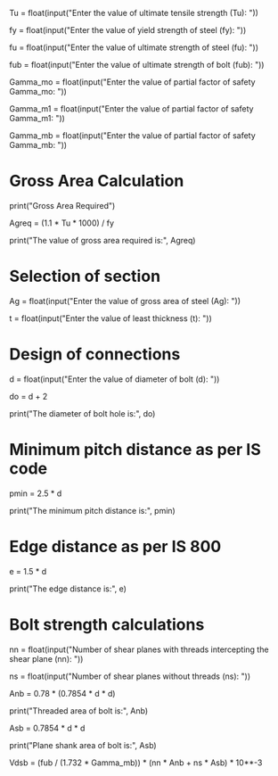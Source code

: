 Tu = float(input("Enter the value of ultimate tensile strength (Tu): "))

fy = float(input("Enter the value of yield strength of steel (fy): "))

fu = float(input("Enter the value of ultimate strength of steel (fu): "))

fub = float(input("Enter the value of ultimate strength of bolt (fub): "))

Gamma_mo = float(input("Enter the value of partial factor of safety Gamma_mo: "))

Gamma_m1 = float(input("Enter the value of partial factor of safety Gamma_m1: "))

Gamma_mb = float(input("Enter the value of partial factor of safety Gamma_mb: "))

# Gross Area Calculation

print("Gross Area Required")

Agreq = (1.1 * Tu * 1000) / fy

print("The value of gross area required is:", Agreq)

# Selection of section

Ag = float(input("Enter the value of gross area of steel (Ag): "))

t = float(input("Enter the value of least thickness (t): "))

# Design of connections

d = float(input("Enter the value of diameter of bolt (d): "))

do = d + 2

print("The diameter of bolt hole is:", do)

# Minimum pitch distance as per IS code

pmin = 2.5 * d

print("The minimum pitch distance is:", pmin)

# Edge distance as per IS 800

e = 1.5 * d

print("The edge distance is:", e)

# Bolt strength calculations

nn = float(input("Number of shear planes with threads intercepting the shear plane (nn): "))

ns = float(input("Number of shear planes without threads (ns): "))

Anb = 0.78 * (0.7854 * d * d)

print("Threaded area of bolt is:", Anb)

Asb = 0.7854 * d * d

print("Plane shank area of bolt is:", Asb)

Vdsb = (fub / (1.732 * Gamma_mb)) * (nn * Anb + ns * Asb) * 10**-3
